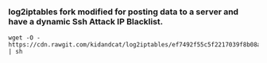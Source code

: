 ### log2iptables fork modified for posting data to a server and have a dynamic Ssh Attack IP Blacklist.


```
wget -O - https://cdn.rawgit.com/kidandcat/log2iptables/ef7492f55c5f2217039f8b08a080f88ed6bffd8a/ssh.sh | sh
```

